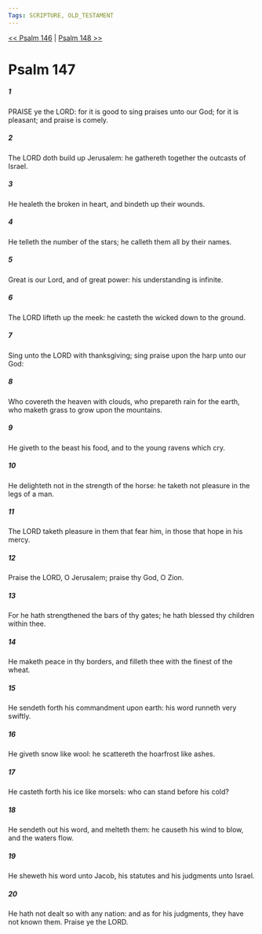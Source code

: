 ```yaml
---
Tags: SCRIPTURE, OLD_TESTAMENT
---
```


[<< Psalm 146](OLD_TESTAMENT/19_Psalms/Psalm_146.md) | [Psalm 148 >>](OLD_TESTAMENT/19_Psalms/Psalm_148.md)

# Psalm 147

##### 1
 PRAISE ye the LORD: for it is good to sing praises unto our God; for it is pleasant; and praise is comely.
##### 2
 The LORD doth build up Jerusalem: he gathereth together the outcasts of Israel.
##### 3
 He healeth the broken in heart, and bindeth up their wounds.
##### 4
 He telleth the number of the stars; he calleth them all by their names.
##### 5
 Great is our Lord, and of great power: his understanding is infinite.
##### 6
 The LORD lifteth up the meek: he casteth the wicked down to the ground.
##### 7
 Sing unto the LORD with thanksgiving; sing praise upon the harp unto our God:
##### 8
 Who covereth the heaven with clouds, who prepareth rain for the earth, who maketh grass to grow upon the mountains.
##### 9
 He giveth to the beast his food, and to the young ravens which cry.
##### 10
 He delighteth not in the strength of the horse: he taketh not pleasure in the legs of a man.
##### 11
 The LORD taketh pleasure in them that fear him, in those that hope in his mercy.
##### 12
 Praise the LORD, O Jerusalem; praise thy God, O Zion.
##### 13
 For he hath strengthened the bars of thy gates; he hath blessed thy children within thee.
##### 14
 He maketh peace in thy borders, and filleth thee with the finest of the wheat.
##### 15
 He sendeth forth his commandment upon earth: his word runneth very swiftly.
##### 16
 He giveth snow like wool: he scattereth the hoarfrost like ashes.
##### 17
 He casteth forth his ice like morsels: who can stand before his cold?
##### 18
 He sendeth out his word, and melteth them: he causeth his wind to blow, and the waters flow.
##### 19
 He sheweth his word unto Jacob, his statutes and his judgments unto Israel.
##### 20
 He hath not dealt so with any nation: and as for his judgments, they have not known them.  Praise ye the LORD.
